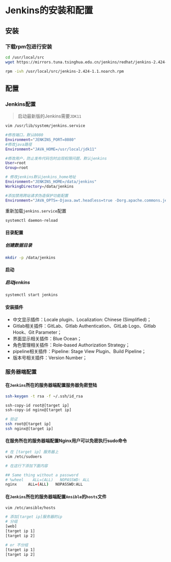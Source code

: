 # Jenkins的安装和配置

## 安装

### 下载rpm包进行安装

```bash
cd /usr/local/src
wget https://mirrors.tuna.tsinghua.edu.cn/jenkins/redhat/jenkins-2.424-1.1.noarch.rpm --no-check-certificate
```

```bash
rpm -ivh /usr/local/src/jenkins-2.424-1.1.noarch.rpm
```

## 配置

### Jenkins配置

> 启动最新版的Jenkins需要`JDK11`

```bash
vim /usr/lib/system/jenkins.service
```

```bash
#修改端口，默认8080
Environment="JENKINS_PORT=8080"
#修改java路径
Environment="JAVA_HOME=/usr/local/jdk11"

#修改用户，防止发布代码包时出现权限问题，默认jenkins
User=root
Group=root

# 修改jenkins默认jenkins_home地址
Environment="JENKINS_HOME=/data/jenkins"
WorkingDirectory=/data/jenkins

#添加禁用跨站请求伪造保护功能配置
Environment="JAVA_OPTS=-Djava.awt.headless=true -Dorg.apache.commons.jelly.tags.fmt.timeZone=Asia/Shanghai -Xms256m -Xmx512m -XX:PermSize=512M -Dhudson.security.csrf.GlobalCrumbIssuerConfiguration.DISABLE_CSRF_PROTECTION=true"
```

重新加载`jenkins.service`配置

```bash
systemctl daemon-reload
```

#### 目录配置

##### 创建数据目录

```bash
mkdir -p /data/jenkins
```

#### 启动

##### 启动jenkins

```bash
systemctl start jenkins
```

#### 安装插件

- 中文显示插件：Locale plugin、Localization: Chinese (Simplified)；
- Gitlab相关插件：GitLab、Gitlab Authentication、GitLab Logo、Gitlab Hook、Git Parameter；
- 界面显示相关插件：Blue Ocean；
- 角色管理相关插件：Role-based Authorization Strategy；
- pipeline相关插件：Pipeline: Stage View Plugin、Build Pipeline；
- 版本号相关插件：Version Number；

### 服务器端配置

#### 在`Jenkins`所在的服务器端配置服务器免密登陆

```bash
ssh-keygen -t rsa -f ~/.ssh/id_rsa

ssh-copy-id root@[target ip]
ssh-copy-id nginx@[target ip]

# 验证
ssh root@[target ip]
ssh nginx@[target ip]
```

#### 在服务所在的服务器端配置Nginx用户可以免密执行sudo命令

```bash
# 在 [target ip] 服务器上
vim /etc/sudoers

# 在这行下添加下面内容

## Same thing without a password
# %wheel    ALL=(ALL)   NOPASSWD: ALL
nginx     ALL=(ALL)   NOPASSWD:ALL
```

#### 在`Jenkins`所在的服务器端配置`Ansible`的`hosts`文件

```bash
vim /etc/ansible/hosts

# 添加[target ip]服务器的ip
# 分组
[web]
[target ip 1]
[target ip 2]

# or 不分组
[target ip 1]
[target ip 2]
```
